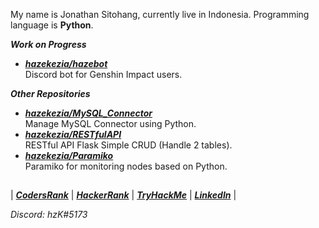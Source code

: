 My name is Jonathan Sitohang, currently live in Indonesia. Programming language is **Python**.

***Work on Progress***

- [***hazekezia/hazebot***](https://github.com/hazekezia/hazebot)<br/>
  Discord bot for Genshin Impact users.

***Other Repositories***
- [***hazekezia/MySQL_Connector***](https://github.com/hazekezia/MySQL_Connector)<br/>
  Manage MySQL Connector using Python.
- [***hazekezia/RESTfulAPI***](https://github.com/hazekezia/RESTfulAPI)<br/>
  RESTful API Flask Simple CRUD (Handle 2 tables).
- [***hazekezia/Paramiko***](https://github.com/hazekezia/Paramiko)<br/>
  Paramiko for monitoring nodes based on Python.

##
| [***CodersRank***](https://profile.codersrank.io/user/hazekezia/) | [***HackerRank***](https://www.hackerrank.com/hazekezia) | [***TryHackMe***](https://tryhackme.com/p/hazekezia) | [***LinkedIn***](https://www.linkedin.com/in/jonathan-sitohang/) |</p>
*Discord: hzK#5173*
